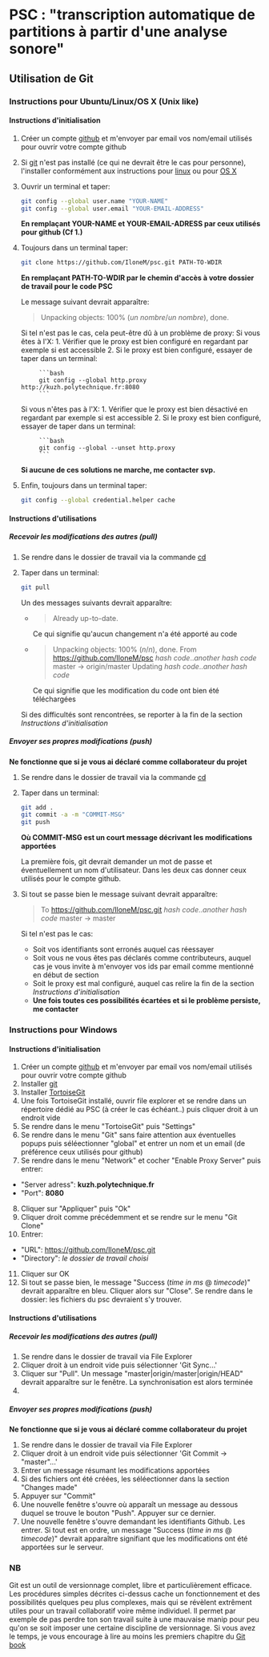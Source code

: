 # PSC : "transcription automatique de partitions à partir d'une analyse sonore"

## Utilisation de Git

### Instructions pour Ubuntu/Linux/OS X (Unix like)

#### Instructions d'initialisation

1.  Créer un compte [github](https://github.com/) et m'envoyer par email vos nom/email utilisés pour ouvrir votre compte github
2.	Si [git](http://git-scm.com/) n'est pas installé (ce qui ne devrait être le cas pour personne), l'installer conformément aux instructions pour [linux](https://git-scm.com/download/linux) ou pour [OS X](https://git-scm.com/download/mac)
3.	Ouvrir un terminal et taper:

	```bash
	git config --global user.name "YOUR-NAME"
	git config --global user.email "YOUR-EMAIL-ADDRESS"
	```

	**En remplaçant YOUR-NAME et YOUR-EMAIL-ADRESS par ceux utilisés pour github (Cf 1.)** 
4. Toujours dans un terminal taper:

	```bash
	git clone https://github.com/IloneM/psc.git PATH-TO-WDIR
	```

	**En remplaçant PATH-TO-WDIR par le chemin d'accès à votre dossier de travail pour le code PSC** 

	Le message suivant devrait apparaître:
	> Unpacking objects: 100% (*un nombre*/*un nombre*), done.

	Si tel n'est pas le cas, cela peut-être dû à un problème de proxy:
	Si vous êtes à l'X:
		1. Vérifier que le proxy est bien configuré en regardant par exemple si [](https://google.com) est accessible
		2. Si le proxy est bien configuré, essayer de taper dans un terminal:

			```bash
			git config --global http.proxy http://kuzh.polytechnique.fr:8080
			```

	Si vous n'êtes pas à l'X:
		1. Vérifier que le proxy est bien désactivé en regardant par exemple si [](https://google.com) est accessible
		2. Si le proxy est bien configuré, essayer de taper dans un terminal:

			```bash
			git config --global --unset http.proxy
			```

	**Si aucune de ces solutions ne marche, me contacter svp.** 

5. Enfin, toujours dans un terminal taper:

	```bash
	git config --global credential.helper cache
	```

#### Instructions d'utilisations

##### Recevoir les modifications des autres (pull)

1.  Se rendre dans le dossier de travail via la commande [cd](http://linuxcommand.org/lc3_man_pages/cdh.html)
2.  Taper dans un terminal:

	```bash
	git pull
	```

	Un des messages suivants devrait apparaître:
	*	> Already up-to-date.

		Ce qui signifie qu'aucun changement n'a été apporté au code

	*	> Unpacking objects: 100% (*n*/*n*), done.
		> From https://github.com/IloneM/psc
		>	*hash code*..*another hash code*  master     -> origin/master
		> Updating *hash code*..*another hash code*

		Ce qui signifie que les modification du code ont bien été téléchargées

	Si des difficultés sont rencontrées, se reporter à la fin de la section *Instructions d'initialisation*

##### Envoyer ses propres modifications (push)

**Ne fonctionne que si je vous ai déclaré comme collaborateur du projet** 

1.  Se rendre dans le dossier de travail via la commande [cd](http://linuxcommand.org/lc3_man_pages/cdh.html)
2.	Taper dans un terminal:

	```bash
	git add .
	git commit -a -m "COMMIT-MSG"
	git push
	```

	**Où COMMIT-MSG est un court message décrivant les modifications apportées** 

	La première fois, git devrait demander un mot de passe et éventuellement un nom d'utilisateur. Dans les deux cas donner ceux utilisés pour le compte github.

3.	Si tout se passe bien le message suivant devrait apparaître:
	> To https://github.com/IloneM/psc.git
	>   *hash code*..*another hash code*  master -> master

	Si tel n'est pas le cas:
	* Soit vos identifiants sont erronés auquel cas réessayer
	* Soit vous ne vous êtes pas déclarés comme contributeurs, auquel cas je vous invite à m'envoyer vos ids par email comme mentionné en début de section
	* Soit le proxy est mal configuré, auquel cas relire la fin de la section *Instructions d'initialisation*
	* **Une fois toutes ces possibilités écartées et si le problème persiste, me contacter** 

### Instructions pour Windows

#### Instructions d'initialisation

1.  Créer un compte [github](https://github.com/) et m'envoyer par email vos nom/email utilisés pour ouvrir votre compte github
2. 	Installer [git](http://git-scm.com/)
3.  Installer [TortoiseGit](https://tortoisegit.org/download/)
4.  Une fois TortoiseGit installé, ouvrir file explorer et se rendre dans un répertoire dédié au PSC (à créer le cas échéant..) puis cliquer droit à un endroit vide
5.  Se rendre dans le menu "TortoiseGit" puis "Settings"
6.  Se rendre dans le menu "Git" sans faire attention aux éventuelles popups puis séléectionner "global" et entrer un nom et un email (de préférence ceux utilisés pour github)
7.  Se rendre dans le menu "Network" et cocher "Enable Proxy Server" puis entrer:
  + "Server adress": **kuzh.polytechnique.fr**
  + "Port": **8080**
8. Cliquer sur "Appliquer" puis "Ok"
9. Cliquer droit comme précédemment et se rendre sur le menu "Git Clone"
10. Entrer:
  + "URL": https://github.com/IloneM/psc.git
  + "Directory": *le dossier de travail choisi*
11. Cliquer sur OK
12. Si tout se passe bien, le message "Success (*time in ms* @ *timecode*)" devrait apparaître en bleu. Cliquer alors sur "Close". Se rendre dans le dossier: les fichiers du psc devraient s'y trouver.

#### Instructions d'utilisations

##### Recevoir les modifications des autres (pull)

1.  Se rendre dans le dossier de travail via File Explorer
2.  Cliquer droit à un endroit vide puis sélectionner 'Git Sync...'
3.  Cliquer sur "Pull". Un message "master|origin/master|origin/HEAD" devrait apparaître sur le fenêtre. La synchronisation est alors terminée
4.  

##### Envoyer ses propres modifications (push)

**Ne fonctionne que si je vous ai déclaré comme collaborateur du projet**

1.  Se rendre dans le dossier de travail via File Explorer
2.  Cliquer droit à un endroit vide puis sélectionner 'Git Commit -> "master"...'
3.  Entrer un message résumant les modifications apportées
4.  Si des fichiers ont été créées, les séléectionner dans la section "Changes made"
5.  Appuyer sur "Commit"
6.  Une nouvelle fenêtre s'ouvre où apparaît un message au dessous duquel se trouve le bouton "Push". Appuyer sur ce dernier.
7.  Une nouvelle fenêtre s'ouvre demandant les identifiants Github. Les entrer. Si tout est en ordre, un message "Success (*time in ms* @ *timecode*)" devrait apparaître signifiant que les modifications ont été apportées sur le serveur.

### NB

Git est un outil de versionnage complet, libre et particulièrement efficace. Les procédures simples décrites ci-dessus cache un fonctionnement et des possibilités quelques peu plus complexes, mais qui se révèlent extrêment utiles pour un travail collaboratif voire même individuel. Il permet par exemple de pas perdre ton son travail suite à une mauvaise manip pour peu qu'on se soit imposer une certaine discipline de versionnage. Si vous avez le temps, je vous encourage à lire au moins les premiers chapitre du [Git book](https://git-scm.com/book/en/v2)
